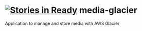 [![Stories in Ready](https://badge.waffle.io/guillaumepm/media-glacier.png?label=ready&title=Ready)](https://waffle.io/guillaumepm/media-glacier)
media-glacier
=============

Application to manage and store media with AWS Glacier 
